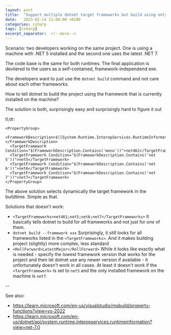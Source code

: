 ```yaml
---
layout: post
title:  "Support multiple dotnet target frameworks but build using only one of them and not all"
date:   2023-02-14 12:00:00 +0100
categories: csharp
tags: [csharp]
excerpt_separator:  <!--more-->
---
```


Scenario: two developers working on the same project. One is using a machine with .NET 5 installed and the second one uses the latest .NET 7.

The code base is the same for both runtimes. The final application is devliered to the users as a self-contained, framework-independend exe.

The developers want to just use the `dotnet build` command and not care about each other frameworks.

How to tell dotnet to build the project using the framework that is currently installed on the machine?

The solution is both, surprisingly easy and surprisingly hard to figure it out

<!--more-->

tl;dr:

```
<PropertyGroup>
  <FrameworkDescription>$([System.Runtime.InteropServices.RuntimeInformation]::FrameworkDescription.ToLower())</FrameworkDescription>
  <TargetFramework Condition="$(FrameworkDescription.Contains('mono'))">net461</TargetFramework>
  <TargetFramework Condition="$(FrameworkDescription.Contains('net 5'))">net5</TargetFramework>
  <TargetFramework Condition="$(FrameworkDescription.Contains('net 6'))">net6</TargetFramework>
  <TargetFramework Condition="$(FrameworkDescription.Contains('net 7'))">net7</TargetFramework>
</PropertyGroup>
```

The above solution selects dynamically the target framework in the buildtime. Simple as that.

Solutions that doesn't work:
* `<TargetFrameworks>net461;net5;net6;net7</TargetFrameworks>`
It basically tells dotnet to build for _all_ frameworks and not just for _one_ of them.
* `dotnet build --framework xxx`
Surprisingly, it sitll looks for all frameworks listed in the `<TargetFrameworks>`. And it makes building project (slightly) more complex, less standard
* `<RollForward>LatestMajor</RollForward>`
While it looks like exactly what is needed - specify the lowest framework version that works for the project and then let dotnet use any newer version if available - it unfortunately doesn't work in all cases. At least it doesn't work if the `<TargetFramework>` is set to `net5` and the only installed framework on the machine is `net7`.

--

See also:
* https://learn.microsoft.com/en-us/visualstudio/msbuild/property-functions?view=vs-2022
* https://learn.microsoft.com/en-us/dotnet/api/system.runtime.interopservices.runtimeinformation?view=net-7.0

